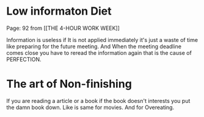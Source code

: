 # Low informaton Diet
Page: 92 from [[THE 4-HOUR WORK WEEK]]

Information is useless if It is not applied immediately it's just a waste of time like preparing for the future meeting. And When the meeting deadline comes close you have to reread the information again that is the cause of PERFECTION.

# The art of Non-finishing
If you are reading a article or a book if the book doesn't interests you put the damn book down. Like is same for movies. And for Overeating.